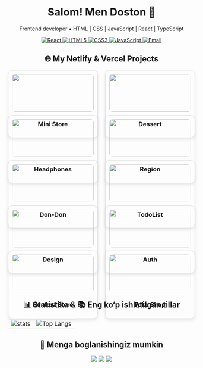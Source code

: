 <h1 align="center">Salom! Men <b>Doston</b> 👋</h1>
<p align="center">Frontend developer • HTML | CSS | JavaScript | React | TypeScript</p>

<!-- Skills Badges -->
<p align="center">
  <a href="https://github.com/dostonadxamov">
    <img src="https://img.shields.io/badge/React-%2320232a.svg?style=for-the-badge&logo=react&logoColor=61DAFB" alt="React"/>
  </a>
  <a href="https://github.com/dostonadxamov">
    <img src="https://img.shields.io/badge/HTML5-%23E34F26.svg?style=for-the-badge&logo=html5&logoColor=ffffff" alt="HTML5"/>
  </a>
  <a href="https://github.com/dostonadxamov">
    <img src="https://img.shields.io/badge/CSS3-%231572B6.svg?style=for-the-badge&logo=css3&logoColor=ffffff" alt="CSS3"/>
  </a>
  <a href="https://github.com/dostonadxamov">
    <img src="https://img.shields.io/badge/JavaScript-%23F7DF1E.svg?style=for-the-badge&logo=javascript&logoColor=000000" alt="JavaScript"/>
  </a>
  <a href="mailto:dostonadxamov222@gmail.com">
    <img src="https://img.shields.io/badge/Email-dostonadxamov222@gmail.com-blue?style=for-the-badge" alt="Email"/>
  </a>
</p>

<!-- Projects -->
<h2 align="center">🌐 My Netlify & Vercel Projects</h2>

<div align="center" style="display: grid; grid-template-columns: repeat(auto-fit, minmax(200px, 1fr)); gap: 20px;">

  <a href="https://spontaneous-tanuki-adb569.netlify.app/" style="text-decoration: none; color: inherit;">
    <div style="border: 1px solid #ddd; border-radius: 12px; padding: 10px; box-shadow: 0 4px 10px rgba(0,0,0,0.1);">
      <img src="https://i.postimg.cc/GtYB3Cw5/Screenshot-From-2025-08-27-01-38-05.png" width="100%" style="border-radius: 8px;"/>
      <h3 align="center">Mini Store</h3>
    </div>
  </a>

  <a href="https://velvety-kashata-f00e42.netlify.app/" style="text-decoration: none; color: inherit;">
    <div style="border: 1px solid #ddd; border-radius: 12px; padding: 10px; box-shadow: 0 4px 10px rgba(0,0,0,0.1);">
      <img src="https://i.postimg.cc/ZnFTDKh4/Screenshot-From-2025-08-27-01-46-32.png" width="100%" style="border-radius: 8px;"/>
      <h3 align="center">Dessert</h3>
    </div>
  </a>

  <a href="https://zesty-otter-e326f5.netlify.app/" style="text-decoration: none; color: inherit;">
    <div style="border: 1px solid #ddd; border-radius: 12px; padding: 10px; box-shadow: 0 4px 10px rgba(0,0,0,0.1);">
      <img src="https://i.postimg.cc/2S3Dnx3z/Screenshot-From-2025-08-27-01-48-38.png" width="100%" style="border-radius: 8px;"/>
      <h3 align="center">Headphones</h3>
    </div>
  </a>

  <a href="https://whimsical-sprite-e3ae08.netlify.app/" style="text-decoration: none; color: inherit;">
    <div style="border: 1px solid #ddd; border-radius: 12px; padding: 10px; box-shadow: 0 4px 10px rgba(0,0,0,0.1);">
      <img src="https://i.postimg.cc/cJqb67nk/Screenshot-From-2025-08-27-01-50-22.png" width="100%" style="border-radius: 8px;"/>
      <h3 align="center">Region</h3>
    </div>
  </a>

  <a href="https://roaring-biscotti-e566b4.netlify.app/" style="text-decoration: none; color: inherit;">
    <div style="border: 1px solid #ddd; border-radius: 12px; padding: 10px; box-shadow: 0 4px 10px rgba(0,0,0,0.1);">
      <img src="https://i.postimg.cc/mZdp7W9H/Screenshot-From-2025-08-27-01-51-16.png" width="100%" style="border-radius: 8px;"/>
      <h3 align="center">Don-Don</h3>
    </div>
  </a>

  <a href="https://todo-project-adxamovs.netlify.app/" style="text-decoration: none; color: inherit;">
    <div style="border: 1px solid #ddd; border-radius: 12px; padding: 10px; box-shadow: 0 4px 10px rgba(0,0,0,0.1);">
      <img src="https://i.postimg.cc/13FWxgjG/Screenshot-From-2025-08-27-01-52-24.png" width="100%" style="border-radius: 8px;"/>
      <h3 align="center">TodoList</h3>
    </div>
  </a>

  <a href="https://algorithm-evengers-topshiriq-1.netlify.app/" style="text-decoration: none; color: inherit;">
    <div style="border: 1px solid #ddd; border-radius: 12px; padding: 10px; box-shadow: 0 4px 10px rgba(0,0,0,0.1);">
      <img src="https://i.postimg.cc/cC6mF638/Screenshot-From-2025-08-27-01-54-20.png" width="100%" style="border-radius: 8px;"/>
      <h3 align="center">Design</h3>
    </div>
  </a>

  <a href="https://autharition.vercel.app/" style="text-decoration: none; color: inherit;">
    <div style="border: 1px solid #ddd; border-radius: 12px; padding: 10px; box-shadow: 0 4px 10px rgba(0,0,0,0.1);">
      <img src="https://i.postimg.cc/85XdfDYk/Screenshot-From-2025-08-27-01-56-24.png" width="100%" style="border-radius: 8px;"/>
      <h3 align="center">Auth</h3>
    </div>
  </a>

  <a href="https://context-store-rosy.vercel.app/" style="text-decoration: none; color: inherit;">
    <div style="border: 1px solid #ddd; border-radius: 12px; padding: 10px; box-shadow: 0 4px 10px rgba(0,0,0,0.1);">
      <img src="https://i.postimg.cc/BbdxNpsd/Screenshot-From-2025-08-27-01-57-25.png" width="100%" style="border-radius: 8px;"/>
      <h3 align="center">Context Store</h3>
    </div>
  </a>

  <a href="https://fake-shop-flax.vercel.app/" style="text-decoration: none; color: inherit;">
    <div style="border: 1px solid #ddd; border-radius: 12px; padding: 10px; box-shadow: 0 4px 10px rgba(0,0,0,0.1);">
      <img src="https://i.postimg.cc/x1GKyLZ4/Screenshot-From-2025-08-27-01-58-35.png" width="100%" style="border-radius: 8px;"/>
      <h3 align="center">Fake Shop</h3>
    </div>
  </a>

</div>


<!-- GitHub Stats yonma-yon -->
<h2 align="center">📊 Statistika & 📚 Eng ko‘p ishlatilgan tillar</h2>
<table align="center">
  <tr>
    <td align="center">
      <picture>
        <source media="(prefers-color-scheme: dark)" srcset="https://github-readme-stats.vercel.app/api?username=dostonadxamov&show_icons=true"/>
        <img alt="stats" src="https://github-readme-stats.vercel.app/api?username=dostonadxamov&show_icons=true"/>
      </picture>
    </td>
    <td align="center">
      <img alt="Top Langs" src="https://github-readme-stats.vercel.app/api/top-langs/?username=dostonadxamov&layout=compact&theme=radical"/>
    </td>
  </tr>
</table>

<!-- Kontaktlar -->
<h2 align="center">🤝 Menga boglanishingiz  mumkin</h2>
<p align="center">
  <a href="https://t.me/DOSTON_DEVELOPER"><img src="https://img.shields.io/badge/Telegram-2CA5E0?style=for-the-badge&logo=telegram&logoColor=white"/></a>
  <a href="https://www.linkedin.com/in/doston-adxamov-47709a320/"><img src="https://img.shields.io/badge/LinkedIn-0A66C2?style=for-the-badge&logo=linkedin&logoColor=white"/></a>
  <a href="mailto:dostonadxamov222@gmail.com"><img src="https://img.shields.io/badge/Email-D14836?style=for-the-badge&logo=gmail&logoColor=white"/></a>
</p>

